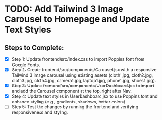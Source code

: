 # TODO: Add Tailwind 3 Image Carousel to Homepage and Update Text Styles

## Steps to Complete:
- [x] Step 1: Update frontend/src/index.css to import Poppins font from Google Fonts.
- [x] Step 2: Create frontend/src/components/Carousel.jsx with a responsive Tailwind 3 image carousel using existing assets (cloth1.jpg, cloth2.jpg, cloth3.jpg, cloth4.jpg, camera1.jpg, laptop1.jpg, phone1.jpg, shoes1.jpg).
- [x] Step 3: Update frontend/src/components/UserDashboard.jsx to import and add the Carousel component at the top, right after Nav.
- [x] Step 4: Update text styles in UserDashboard.jsx to use Poppins font and enhance styling (e.g., gradients, shadows, better colors).
- [ ] Step 5: Test the changes by running the frontend and verifying responsiveness and styling.
